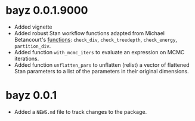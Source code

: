 # bayz 0.0.1.9000

-   Added vignette
-   Added robust Stan workflow functions adapted from Michael Betancourt's [functions](https://github.com/betanalpha/knitr_case_studies/blob/e4bae3e0cd008afbe63fbc0456ee81caf8e8c47f/rstan_workflow/stan_utility.R): `check_div`, `check_treedepth`, `check_energy`, `partition_div`.
-   Added function `with_mcmc_iters` to evaluate an expression on MCMC iterations.
-   Added function `unflatten_pars` to unflatten (relist) a vector of 
    flattened Stan parameters to a list of the parameters in their original dimensions.

# bayz 0.0.1

-   Added a `NEWS.md` file to track changes to the package.
